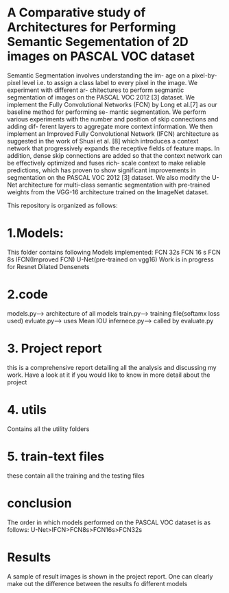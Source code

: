 # A Comparative study of Architectures for Performing Semantic Segementation of 2D images on PASCAL VOC dataset
Semantic Segmentation involves understanding the im-
age on a pixel-by-pixel level i.e. to assign a class label to
every pixel in the image. We experiment with different ar-
chitectures to perform segmantic segmentation of images on
the PASCAL VOC 2012 [3] dataset.
We implement the Fully Convolutional Networks (FCN)
by Long et al.[7] as our baseline method for performing se-
mantic segmentation. We perform various experiments with
the number and position of skip connections and adding dif-
ferent layers to aggregate more context information.
We then implement an Improved Fully Convolutional
Network (IFCN) architecture as suggested in the work of
Shuai et al. [8] which introduces a context network that
progressively expands the receptive fields of feature maps.
In addition, dense skip connections are added so that the
context network can be effectively optimized and fuses rich-
scale context to make reliable predictions, which has proven
to show significant improvements in segmentation on the
PASCAL VOC 2012 [3] dataset.
We also modify the U-Net architecture for multi-class
semantic segmentation with pre-trained weights from the
VGG-16 architecture trained on the ImageNet dataset.

This repository is organized as follows:
# 1.Models:
This folder contains following Models implemented:
FCN 32s 
FCN 16 s
FCN 8s
IFCN(Improved FCN)
U-Net(pre-trained on vgg16)
Work is in progress for 
Resnet
Dilated Densenets

# 2.code 
models.py--> architecture of all models
train.py--> training file(softamx loss used)
evluate.py--> uses Mean IOU 
infernece.py--> called by evaluate.py

# 3. Project report
this is a comprehensive report detailing all the analysis and discussing my work. Have a look at it if you would like to know in more detail about the project

# 4. utils
Contains all the utility folders

# 5. train-text files
these contain all the training and the testing files

# conclusion
The order in which models performed on the PASCAL VOC dataset is as follows:
U-Net>IFCN>FCN8s>FCN16s>FCN32s

# Results
A sample of result images is shown in the project report. One can clearly make out the difference between the results fo different models


